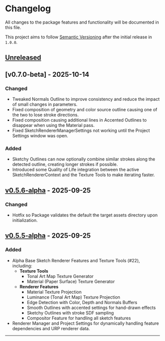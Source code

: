 # Changelog

All changes to the package features and functionality will be documented in this file.

This project aims to follow [Semantic Versioning](https://semver.org/spec/v2.0.0.html) after the initial release in `1.0.0`.

## [Unreleased]

## [v0.7.0-beta] - 2025-10-14

### Changed

- Tweaked Normals Outline to improve consistency and reduce the impact of small changes in parameters.
- Fixed composition of geometry and color source outline causing one of the two to lose stroke directions.
- Fixed composition causing additional lines in Accented Outlines to disappear when using the Material pass.
- Fixed SketchRendererManagerSettings not working until the Project Settings window was open.

### Added
- Sketchy Outlines can now optionally combine similar strokes along the detected outline, creating longer strokes if possible.
- Introduced some Quality of Life integration between the active SketchRendererContext and the Texture Tools to make iterating faster.

## [v0.5.6-alpha] - 2025-09-25

### Changed

- Hotfix so Package validates the default the target assets directory upon initialization.


## [v0.5.5-alpha] - 2025-09-25

### Added
- Alpha Base Sketch Renderer Features and Texture Tools (#22), including:
    - **Texture Tools**
        - Tonal Art Map Texture Generator
        - Material (Paper Surface) Texture Generator
    - **Renderer Features**
        - Material Texture Projection
        - Luminance (Tonal Art Map) Texture Projection
        - Edge Detection with Color, Depth and Normals Buffers
        - Smooth Outlines with accented settings for hand-drawn effects
        - Sketchy Outlines with stroke SDF sampling
        - Compositor Feature for handling all sketch features
- Renderer Manager and Project Settings for dynamically handling feature dependencies and URP renderer data.

---
[unreleased]: https://github.com/LorenzoGrando/SketchRenderer/compare/v0.7.0-beta...HEAD
[v0.7.0-belta]: https://github.com/LorenzoGrando/SketchRenderer/compare/v0.5.6-alpha...v0.7.0-beta
[v0.5.6-alpha]: https://github.com/LorenzoGrando/SketchRenderer/compare/v0.5.5-alpha...v0.5.6-alpha
[v0.5.5-alpha]: https://github.com/LorenzoGrando/SketchRenderer/releases/tag/v0.5.5-alpha